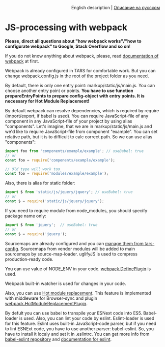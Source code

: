 <p align="right">
English description | <a href="../ru/js-webpack-processing.md">Описание на русском</a>
</p>

# JS-processing with webpack

**Please, direct all questions about "how webpack works"/"how to configurate webpack" to Google, Stack Overflow and so on!**

If you do not know anything about webpack, please, read [documentation of webpack](http://webpack.github.io/docs/) at first.

Webpack is already configured in TARS for comfortable work. But you can change webpack.config.js in the root of the project folder as you need.

By default, there is only one entry point: markup/static/js/main.js. You can choose another entry point or points. **You have to use function prepareEntryPoints to prepare config-object with entry points. It is necessary for Hot Module Replacement!**

By default webpack can resolve dependencies, which is required by require (import/export, if babel is used). You can require JavaScript-file of any component in any JavaScript-file of your project by using alias "components". Let's imagine, that we are in markup/static/js/main.js and we'd like to require JavaScript-file from component "example". You can set relative path, but it is to difficult to calc correct path. So we can use alias "components":

```js
import foo from 'components/example/example'; // useBabel: true
// or
const foo = require('components/example/example');

// Old type will work too
const foo = require('modules/example/example');
```

Also, there is alias for static folder:

```js
import $ from 'static/js/jquery/jquery'; // useBabel: true
// or
const $ = require('static/js/jquery/jquery');
```

If you need to require module from node_modules, you should specify package name only:

```js
import $ from 'jquery';  // useBabel: true
// or
const $ = require('jquery');
```

Sourcemaps are already configured and you can [manage them from tars-config](options.md#sourcemaps). Sourcemaps from vendor modules will be added to main sourcemaps by source-map-loader. uglifyJS is used to compress production-ready code.

You can use value of NODE_ENV in your code. [webpack.DefinePlugin](http://webpack.github.io/docs/list-of-plugins.html#defineplugin) is used.

Webpack built-in watcher is used for changes in your code.

Also, you can use [Hot module replacement](https://webpack.github.io/docs/hot-module-replacement.html). This feature is implemented with middleware for Browser-sync and plugin [webpack.HotModuleReplacementPlugin](http://webpack.github.io/docs/list-of-plugins.html#hotmodulereplacementplugin).

By defult you can use babel to transpile your ESNext code into ES5. Babel-loader is used. Also, you can lint your code by eslint. Eslint-loader is used for this feature. Eslint uses built-in JavaScript-code parser, but if you need to lint ESNExt code, you have to use another parser: babel-eslint. So, you have to install it localy and set it in .eslintrc. You can get more info from [babel-eslint repository](https://github.com/babel/babel-eslint) and [documentation for eslint](http://eslint.org/docs/user-guide/configuring#specifying-parser-options).
